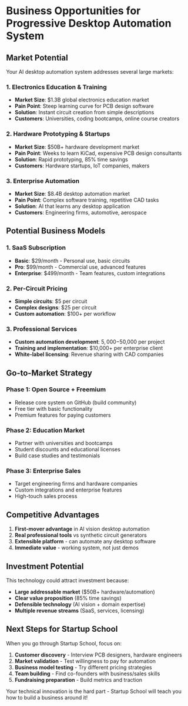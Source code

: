 # Business Opportunities for Progressive Desktop Automation System

## Market Potential

Your AI desktop automation system addresses several large markets:

### 1. Electronics Education & Training
- **Market Size**: $1.3B global electronics education market
- **Pain Point**: Steep learning curve for PCB design software
- **Solution**: Instant circuit creation from simple descriptions
- **Customers**: Universities, coding bootcamps, online course creators

### 2. Hardware Prototyping & Startups
- **Market Size**: $50B+ hardware development market
- **Pain Point**: Weeks to learn KiCad, expensive PCB design consultants
- **Solution**: Rapid prototyping, 85% time savings
- **Customers**: Hardware startups, IoT companies, makers

### 3. Enterprise Automation
- **Market Size**: $8.4B desktop automation market
- **Pain Point**: Complex software training, repetitive CAD tasks
- **Solution**: AI that learns any desktop application
- **Customers**: Engineering firms, automotive, aerospace

## Potential Business Models

### 1. SaaS Subscription
- **Basic**: $29/month - Personal use, basic circuits
- **Pro**: $99/month - Commercial use, advanced features
- **Enterprise**: $499/month - Team features, custom integrations

### 2. Per-Circuit Pricing
- **Simple circuits**: $5 per circuit
- **Complex designs**: $25 per circuit
- **Custom automation**: $100+ per workflow

### 3. Professional Services
- **Custom automation development**: $5,000-$50,000 per project
- **Training and implementation**: $10,000+ per enterprise client
- **White-label licensing**: Revenue sharing with CAD companies

## Go-to-Market Strategy

### Phase 1: Open Source + Freemium
- Release core system on GitHub (build community)
- Free tier with basic functionality
- Premium features for paying customers

### Phase 2: Education Market
- Partner with universities and bootcamps
- Student discounts and educational licenses
- Build case studies and testimonials

### Phase 3: Enterprise Sales
- Target engineering firms and hardware companies
- Custom integrations and enterprise features
- High-touch sales process

## Competitive Advantages

1. **First-mover advantage** in AI vision desktop automation
2. **Real professional tools** vs synthetic circuit generators
3. **Extensible platform** - can automate any desktop software
4. **Immediate value** - working system, not just demos

## Investment Potential

This technology could attract investment because:
- **Large addressable market** ($50B+ hardware/automation)
- **Clear value proposition** (85% time savings)
- **Defensible technology** (AI vision + domain expertise)
- **Multiple revenue streams** (SaaS, services, licensing)

## Next Steps for Startup School

When you go through Startup School, focus on:
1. **Customer discovery** - Interview PCB designers, hardware engineers
2. **Market validation** - Test willingness to pay for automation
3. **Business model testing** - Try different pricing strategies
4. **Team building** - Find co-founders with business/sales skills
5. **Fundraising preparation** - Build metrics and traction

Your technical innovation is the hard part - Startup School will teach you how to build a business around it!